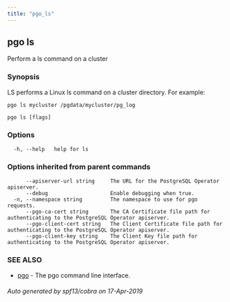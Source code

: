 ```yaml
---
title: "pgo_ls"
---
```

## pgo ls

Perform a ls command on a cluster

### Synopsis

LS performs a Linux ls command on a cluster directory. For example:

	pgo ls mycluster /pgdata/mycluster/pg_log

```
pgo ls [flags]
```

### Options

```
  -h, --help   help for ls
```

### Options inherited from parent commands

```
      --apiserver-url string     The URL for the PostgreSQL Operator apiserver.
      --debug                    Enable debugging when true.
  -n, --namespace string         The namespace to use for pgo requests.
      --pgo-ca-cert string       The CA Certificate file path for authenticating to the PostgreSQL Operator apiserver.
      --pgo-client-cert string   The Client Certificate file path for authenticating to the PostgreSQL Operator apiserver.
      --pgo-client-key string    The Client Key file path for authenticating to the PostgreSQL Operator apiserver.
```

### SEE ALSO

* [pgo](/operatorcli/cli/pgo/)	 - The pgo command line interface.

###### Auto generated by spf13/cobra on 17-Apr-2019
